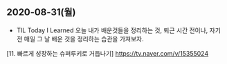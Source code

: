 ## 2020-08-31(월)

* TIL
Today I Learned
오늘 내가 배운것들을 정리하는 것,
퇴근 시간 전이나, 자기 전 매일 그 날 배운 것을 정리하는 습관을 가져보자.

[11. 빠르게 성장하는 슈퍼루키로 거듭나기] https://tv.naver.com/v/15355024